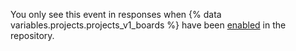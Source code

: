 You only see this event in responses when {% data variables.projects.projects_v1_boards %} have been [enabled](/repositories/managing-your-repositorys-settings-and-features/enabling-features-for-your-repository/disabling-project-boards-in-a-repository) in the repository.
